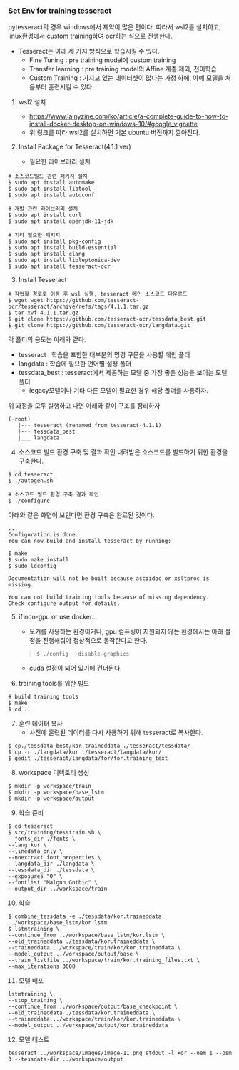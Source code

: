 ### Set Env for training tesseract
pytesseract의 경우 windows에서 제약이 많은 편이다. 따라서 wsl2를 설치하고, linux환경에서 custom training하여 ocr하는 식으로 진행한다.
- Tesseract는 아래 세 가지 방식으로 학습시킬 수 있다.
    + Fine Tuning : pre training model에 custom training
    + Transfer learning : pre training model의 Affine 계층 제외, 전이학습
    + Custom Training : 가지고 있는 데이터셋이 많다는 가정 하에, 아예 모델을 처음부터 훈련시킬 수 있다.

1. wsl2 설치
    - https://www.lainyzine.com/ko/article/a-complete-guide-to-how-to-install-docker-desktop-on-windows-10/#google_vignette
    - 위 링크를 따라 wsl2를 설치하면 기본 ubuntu 버전까지 깔아진다.
  
2. Install Package for Tesseract(4.1.1 ver)
    - 필요한 라이브러리 설치

```terminal
# 소스코드빌드 관련 패키지 설치
$ sudo apt install automake
$ sudo apt install libtool
$ sudo apt install autoconf

# 개발 관련 라이브러리 설치
$ sudo apt install curl
$ sudo apt install openjdk-11-jdk

# 기타 필요한 패키지
$ sudo apt install pkg-config
$ sudo apt install build-essential
$ sudo apt install clang
$ sudo apt install libleptonica-dev
$ sudo apt install tesseract-ocr
```

3. Install Tesseract

```terminal
# 작업할 경로로 이동 후 wsl 실행, tesseract 메인 소스코드 다운로드
$ wget wget https://github.com/tesseract-ocr/tesseract/archive/refs/tags/4.1.1.tar.gz
$ tar xvf 4.1.1.tar.gz
$ git clone https://github.com/tesseract-ocr/tessdata_best.git
$ git clone https://github.com/tesseract-ocr/langdata.git
```

각 폴더의 용도는 아래와 같다.
- tesseract : 학습을 포함한 대부분의 명령 구문을 사용할 메인 폴더
- langdata : 학습에 필요한 언어별 설정 폴더
- tessdata_best : tesseract에서 제공하는 모델 중 가장 좋은 성능을 보이는 모델 폴더
    + legacy모델이나 기타 다른 모델이 필요한 경우 해당 폴더를 사용하자.

위 과정을 모두 실행하고 나면 아래와 같이 구조를 정리하자
```
(~root)
   |--- tesseract (renamed from tesseract-4.1.1)
   |--- tessdata_best
   |___ langdata
```

4. 소스코드 빌드 환경 구축 및 결과 확인
내려받은 소스코드를 빌드하기 위한 환경을 구축한다.

```terminal
$ cd tesseract
$ ./autogen.sh

# 소스코드 빌드 환경 구축 결과 확인
$ ./configure
```

아래와 같은 화면이 보인다면 환경 구축은 완료된 것이다.

```
...
Configuration is done.
You can now build and install tesseract by running:

$ make
$ sudo make install
$ sudo ldconfig

Documentation will not be built because asciidoc or xsltproc is missing.

You can not build training tools because of missing dependency.
Check configure output for details.
```

5. if non-gpu or use docker..
    - 도커를 사용하는 환경이거나, gpu 컴퓨팅이 지원되지 않는 환경에서는 아래 설정을 진행해줘야 정상적으로 동작한다고 한다.
    > `$ ./config --disable-graphics`
    - cuda 설정이 되어 있기에 건너뛴다.
  
6. training tools를 위한 빌드
```
# build training tools
$ make
$ cd ..
```

7. 훈련 데이터 복사
    - 사전에 훈련된 데이터를 다시 사용하기 위해 tesseract로 복사한다.

```terminal
$ cp./tessdata_best/kor.traineddata ./tesseract/tessdata/
$ cp -r ./langdata/kor ./tesseract/langdata/kor/
$ gedit ./tesseract/langdata/for/for.training_text
```

8. workspace 디렉토리 생성

```terminal
$ mkdir -p workspace/train
$ mkdir -p workspace/base_lstm
$ mkdir -p workspace/output
```

9. 학습 준비
```terminal
$ cd tesseract
$ src/training/tesstrain.sh \
--fonts_dir ./fonts \
--lang kor \
--linedata_only \
--noextract_font_properties \
--langdata_dir ./langdata \
--tessdata_dir ./tessdata \
--exposures "0" \
--fontlist "Malgun Gothic" \
--output_dir ../workspace/train
```

10. 학습
```terminal
$ combine_tessdata -e ./tessdata/kor.traineddata ../workspace/base_lstm/kor.lstm
$ lstmtraining \
--continue_from ../workspace/base_lstm/kor.lstm \
--old_traineddata ./tessdata/kor.traineddata \
--traineddata ../workspace/train/kor/kor.traineddata \
--model_output ../workspace/output/base \
--train_listfile ../workspace/train/kor.training_files.txt \
--max_iterations 3600
```

11. 모델 배포
```terminal
lstmtraining \
--stop_training \
--continue_from ../workspace/output/base_checkpoint \
--old_traineddata ./tessdata/kor.traineddata \
--traineddata ../workspace/train/kor/kor.traineddata \
--model_output ../workspace/output/kor.traineddata
```

12. 모델 테스트
```terminal
tesseract ../workspace/images/image-11.png stdout -l kor --oem 1 --psm 3 --tessdata-dir ../workspace/output
```